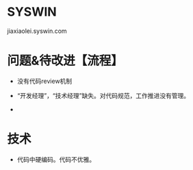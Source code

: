 
# SYSWIN

jiaxiaolei.syswin.com




问题&待改进【流程】
==============

- 没有代码review机制

- “开发经理”，“技术经理”缺失。对代码规范，工作推进没有管理。

- 


技术
=============
- 代码中硬编码。代码不优雅。

